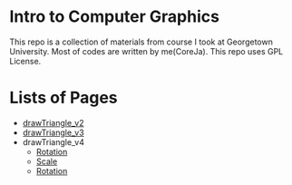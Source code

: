 # Intro to Computer Graphics

This repo is a collection of materials from course I took at Georgetown University. Most of codes are written by me(CoreJa). This repo uses GPL License.


# Lists of Pages

- [drawTriangle_v2](drawTriangle_v2/drawTriangle_v2.html)
- [drawTriangle_v3](drawTriangle_v3/drawTriangle_v3.html)
- drawTriangle_v4
  - [Rotation](drawTriangle_v4/drawTriangle_v4_Rotation.html)
  - [Scale](drawTriangle_v4/drawTriangle_v4_Scale.html)
  - [Rotation](drawTriangle_v4/drawTriangle_v4_Translation.html)
